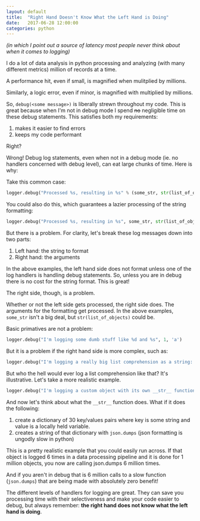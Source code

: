 ```yaml
---
layout: default
title:  "Right Hand Doesn't Know What the Left Hand is Doing"
date:   2017-06-28 12:00:00
categories: python
---
```


_(in which I point out a source of latency most people never think about when it comes to logging)_

I do a lot of data analysis in python processing and analyzing (with many different metrics) million of records at a time.

A performance hit, even if small, is magnified when mulitplied by millions.

Similarly, a logic error, even if minor, is magnified with multiplied by millions. 

So, `debug(<some message>)` is liberally strewn throughout my code. This is great because when I'm not in debug mode I spend ~~no~~ negligible time on these debug statements. This satisfies both my requirements:

1. makes it easier to find errors
2. keeps my code performant

Right?

Wrong! Debug log statements, even when not in a debug mode (ie. no handlers concerned with debug level), can eat large chunks of time. Here is why:

Take this common case:

```python
logger.debug("Processed %s, resulting in %s" % (some_str, str(list_of_objects))
```

You could also do this, which guarantees a lazier processing of the string formatting:

```python
logger.debug("Processed %s, resulting in %s", some_str, str(list_of_objects))
```

But there is a problem. For clarity, let's break these log messages down into two parts:

1. Left hand: the string to format
2. Right hand: the arguments

In the above examples, the left hand side does not format unless one of the log handlers is handling debug statements. So, unless you are in debug there is no cost for the string format. This is great!

The right side, though, is a problem.

Whether or not the left side gets processed, the right side does. The arguments for the formatting get processed. In the above examples, `some_str` isn't a big deal, but `str(list_of_objects)` could be. 

Basic primatives are not a problem:

```python
logger.debug("I'm logging some dumb stuff like %d and %s", 1, 'a')
```

But it is a problem if the right hand side is more complex, such as:

```python
logger.debug("I'm logging a really big list comprehension as a string: %s" % str(x for x in range(1000000)))
```

But who the hell would ever log a list comprehension like that? It's illustrative. Let's take a more realistic example.

```python
logger.debug("I'm logging a custom object with its own __str__ function: %s" % str(custom_object_instance))
```

And now let's think about what the `__str__` function does. What if it does the following:
1. create a dictionary of 30 key/values pairs where key is some string and value is a locally held variable.
2. creates a string of that dictionary with `json.dumps` (json formatting is ungodly slow in python)

This is a pretty realistic example that you could easily run across. If that object is logged 6 times in a data processing pipeline and it is done for 1 million objects, you now are calling json.dumps 6 million times.

And if you aren't in debug that is 6 million calls to a slow function (`json.dumps`) that are being made with absolutely zero benefit!

The different levels of handlers for logging are great. They can save you processing time with their selectiveness and make your code easier to debug, but always remember: **the right hand does not know what the left hand is doing**.

